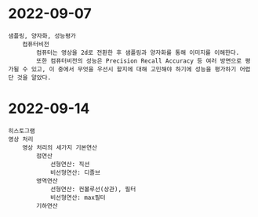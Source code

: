 # 2022-09-07

    샘플링, 양자화, 성능평가
        컴퓨터비전
            컴퓨터는 영상을 2d로 전환한 후 샘플링과 양자화를 통해 이미지를 이해한다.
            또한 컴퓨터비전의 성능은 Precision Recall Accuracy 등 여러 방면으로 평가될 수 있고, 이 중에서 무엇을 우선시 할지에 대해 고민해야 하기에 성능을 평가하기 어렵단 것을 알았다.

# 2022-09-14

    히스토그램
    영상 처리
        영상 처리의 세가지 기본연산
            점연산
                선형연산: 직선
                비선형연산: 디졸브
            영역연산
                선형연산: 컨볼루선(상관), 필터
                비선형연산: max필터
            기하연산